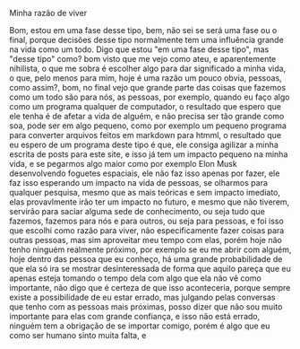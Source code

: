 Minha razão de viver

Bom, estou em uma fase desse tipo, bem, não sei se será uma fase ou o final, porque decisões desse tipo normalmente tem uma influência grande na vida como um todo. Digo que estou "em uma fase desse tipo", mas "desse tipo" como? bom visto que me vejo como ateu, e aparentemente nihilista, o que me sobra é escolher algo para dar significado a minha vida, o que, pelo menos para mim, hoje é uma razão um pouco obvia, pessoas, como assim?, bom, no final vejo que grande parte das coisas que fazemos como um todo são para nós, as pessoas, por exemplo, quando eu faço algo como um programa qualquer de computador, o resultado que espero que ele tenha é de afetar a vida de alguém, e não precisa ser tão grande como soa, pode ser em algo pequeno, como por exemplo um pequeno programa para converter arquivos feitos em markdown para htmml, o resultado que eu espero de um programa deste tipo é que, ele consiga agilizar a minha escrita de posts para este site, e isso já tem um impacto pequeno na minha vida, e se pegarmos algo maior como por exemplo Elon Musk desenvolvendo foguetes espaciais, ele não faz isso apenas por fazer, ele faz isso esperando um impacto na vida de pessoas, se olharmos para qualquer pesquisa, mesmo que as mais teóricas e sem impacto imediato, elas provavlmente irão ter um impacto no futuro, e mesmo que não tiverem, servirão para saciar alguma sede de conhecimento, ou seja tudo que fazemos, fazemos para nós e para outros, ou seja para pessoas, e foi isso que escolhi como razão para viver, não especificamente fazer coisas para outras pessoas, mas sim aproveitar meu tempo com elas, porém hoje não tenho ninguém realmente próximo, por exemplo se eu me abrir com alguém, hoje dentro das pessoa que eu conheço, há uma grande probabilidade de que ela só ira se mostrar desinteressada de forma que aquilo pareça que eu apenas esteja tomando o tempo dela com algo que ela não vê como importante, não digo que é certeza de que isso aconteceria, porque sempre existe a possibilídade de eu estar errado, mas julgando pelas conversas que tenho com as pessoas mais próximas, posso dizer que não sou muito importante para elas com grande confiança, e isso não está errado, ninguém tem a obrigação de se importar comigo, porém é algo que eu como ser humano sinto muita falta, e 
